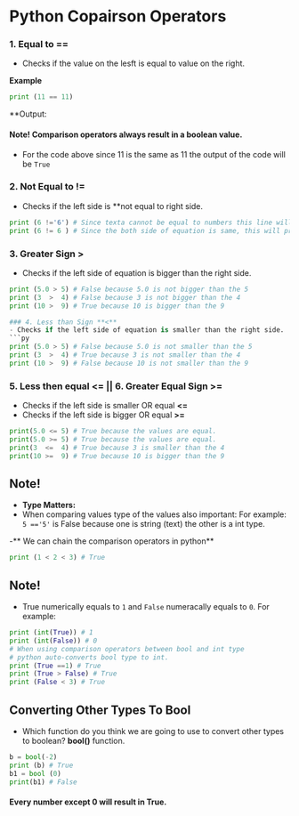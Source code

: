 
# Python Copairson Operators

### 1. Equal to **==** 
- Checks if the value on the lesft is equal to value on the right.

**Example**

```py
print (11 == 11)
```

**Output: 
#### Note! Comparison operators always result in a boolean value. 
- For the code above since 11 is the same as 11 the output of the code will be `True`

### 2. Not Equal to **!=** 

- Checks if the left side is **not equal to right side. 
```py
print (6 !='6') # Since texta cannot be equal to numbers this line will print True
print (6 != 6 ) # Since the both side of equation is same, this will print False
```

### 3. Greater Sign **>**
- Checks if the left side of equation is bigger than the right side.
```py
print (5.0 > 5) # False because 5.0 is not bigger than the 5
print (3  >  4) # False because 3 is not bigger than the 4 
print (10 >  9) # True because 10 is bigger than the 9

### 4. Less than Sign **<**
- Checks if the left side of equation is smaller than the right side.
```py
print (5.0 > 5) # False because 5.0 is not smaller than the 5
print (3  >  4) # True because 3 is not smaller than the 4 
print (10 >  9) # False because 10 is not smaller than the 9
```

### 5. Less then equal **<=** || 6. Greater Equal Sign **>=**
- Checks if the left side is smaller OR equal **<=** 
- Checks if the left side is bigger OR equal **>=**
```py
print(5.0 <= 5) # True because the values are equal.
print(5.0 >= 5) # True because the values are equal.
print(3  <=  4) # True because 3 is smaller than the 4
print(10 >=  9) # True because 10 is bigger than the 9
```

## Note!
- **Type Matters:**
- When comparing values type of the values also important:
For example: `5 =='5'` is False because one is string (text)
the other is a int type.

-** We can chain the comparison operators in python**
```py
print (1 < 2 < 3) # True 
```

## Note!
- True  numerically equals to `1` and `False` numeracally 
equals to `0`. For example:
```py
print (int(True)) # 1
print (int(False)) # 0
# When using comparison operators between bool and int type
# python auto-converts bool type to int.
print (True ==1) # True
print (True > False) # True
print (False < 3) # True
```

## Converting Other Types To Bool
- Which function do you think we are going to use to convert other types
 to boolean?
 **bool()** function.
 ```py
b = bool(-2)
print (b) # True
b1 = bool (0)
print(b1) # False
 ```
#### Every number except 0 will result in True.



